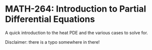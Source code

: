 # MATH-264: Introduction to Partial Differential Equations

A quick introduction to the heat PDE and the various cases to solve for.

Disclaimer: there is a typo somewhere in there!
